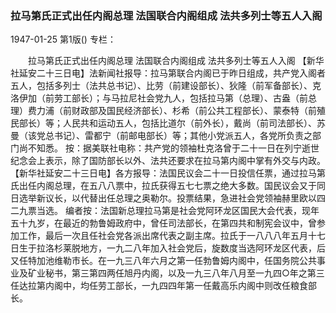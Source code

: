 ### 拉马第氏正式出任内阁总理  法国联合内阁组成  法共多列士等五人入阁

1947-01-25
第1版()
专栏：

　　拉马第氏正式出任内阁总理
    法国联合内阁组成
    法共多列士等五人入阁
    【新华社延安二十三日电】法新闻社报导：拉马第联合内阁已于昨日组成，共产党入阁者五人，包括多列士（法共总书记）、比劳（前建设部长）、狄隆（前军备部长）、克洛伊加（前劳工部长）；与马拉尼社会党九人，包括拉马第（总理）、古盎（前总理）费力浦（前财政部及国民经济部长）、杉希（前公共工程部长）、蒙泰特（前殖民部长）等；人民共和运动五人，包括比道尔（前外长），戴尚（前司法部长）、苏曼（该党总书记）、雷都宁（前邮电部长）等；其他小党派五人，各党所负责之部门尚不知悉。
    按：据美联社电称：共产党的领袖杜克洛曾于二十一日在列宁逝世纪念会上表示，除了国防部长以外、法共还要求在拉马第内阁中掌有外交与内政。
    【新华社延安二十三日电】各方报导：法国民议会二十一日投信任票，通过拉马第氏出任内阁总理，在五八八票中，拉氏获得五七七票之绝大多数。国民议会又于同日选举新议长，以代替出任总理之奥勒尔。投票结果，急进社会党领袖赫里欧以四二九票当选。
    编者按：法国新总理拉马第是社会党阿环龙区国民大会代表，现年五十九岁，在最近的勃鲁姆政府中，曾任司法部长，在第四共和制宪会议中，曾参加工作，最后一次且任社会党各派出席代表之副主席。拉氏于一八八八年五月十七日生于拉洛杉莱脱地方，一九二八年加入社会党后，旋数度当选阿环龙区代表，后又任特加池维勒市长。在一九三八年六月之第一任勃鲁姆内阁中，任国务院公共事业及矿业秘书，第三第四两任旭丹内阁，以及一九三八年八月至一九四○年之第三任达拉第内阁中，均任劳工部长，一九四四年第一任戴高乐内阁中则改任粮食部长。

